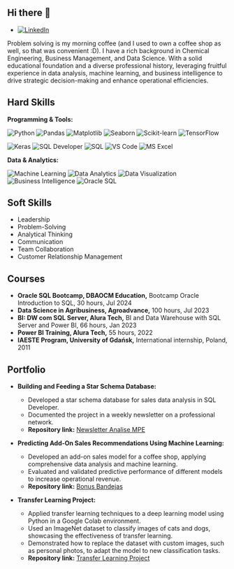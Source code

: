 ## Hi there 👋
- [![LinkedIn](https://img.shields.io/badge/-LinkedIn-0A66C2?style=flat-square&logo=linkedin&logoColor=white)](http://br.linkedin.com/pub/gabriel-silva/24/74/907/)

Problem solving is my morning coffee (and I used to own a coffee shop as well, so that was convenient :D). I have a rich background in Chemical Engineering, Business Management, and Data Science. With a solid educational foundation and a diverse professional history, leveraging fruitful experience in data analysis, machine learning, and business intelligence to drive strategic decision-making and enhance operational efficiencies.

## Hard Skills

**Programming & Tools:**

![Python](https://img.shields.io/badge/-Python-3776AB?style=flat-square&logo=python&logoColor=white)
![Pandas](https://img.shields.io/badge/-Pandas-150458?style=flat-square&logo=pandas&logoColor=white)
![Matplotlib](https://img.shields.io/badge/-Matplotlib-3776AB?style=flat-square&logo=python&logoColor=white)
![Seaborn](https://img.shields.io/badge/-Seaborn-3776AB?style=flat-square&logo=python&logoColor=white)
![Scikit-learn](https://img.shields.io/badge/-Scikit--learn-F7931E?style=flat-square&logo=scikit-learn&logoColor=white)
![TensorFlow](https://img.shields.io/badge/-TensorFlow-FF6F00?style=flat-square&logo=tensorflow&logoColor=white)

![Keras](https://img.shields.io/badge/-Keras-D00000?style=flat-square&logo=keras&logoColor=white)
![SQL Developer](https://img.shields.io/badge/-SQL%20Developer-4479A1?style=flat-square&logo=oracle&logoColor=white)
![SQL](https://img.shields.io/badge/-SQL-4479A1?style=flat-square&logo=sql&logoColor=white)
![VS Code](https://img.shields.io/badge/-VS%20Code-007ACC?style=flat-square&logo=visual-studio-code&logoColor=white)
![MS Excel](https://img.shields.io/badge/-MS%20Excel-217346?style=flat-square&logo=microsoft-excel&logoColor=white)

**Data & Analytics:**

![Machine Learning](https://img.shields.io/badge/-Machine%20Learning-FF6F00?style=flat-square&logo=tensorflow&logoColor=white)
![Data Analytics](https://img.shields.io/badge/-Data%20Analytics-007ACC?style=flat-square&logo=microsoft&logoColor=white)
![Data Visualization](https://img.shields.io/badge/-Data%20Visualization-4479A1?style=flat-square&logo=databricks&logoColor=white)
![Business Intelligence](https://img.shields.io/badge/-Business%20Intelligence-F2C811?style=flat-square&logo=power-bi&logoColor=white)
![Oracle SQL](https://img.shields.io/badge/-Oracle%20SQL-FF0000?style=flat-square&logo=oracle&logoColor=white)

## Soft Skills

- Leadership
- Problem-Solving
- Analytical Thinking
- Communication
- Team Collaboration
- Customer Relationship Management
  
## Courses
- **Oracle SQL Bootcamp, DBAOCM Education,** Bootcamp Oracle Introduction to SQL, 30 hours, Jul 2024
- **Data Science in Agribusiness, Agroadvance,** 100 hours, Jul 2023
- **BI: DW com SQL Server, Alura Tech,** BI and Data Warehouse with SQL Server and Power BI, 66 hours, Jan 2023
- **Power BI Training, Alura Tech,** 55 hours, 2022
- **IAESTE Program, University of Gdańsk,** International internship, Poland, 2011

## Portfolio
- **Building and Feeding a Star Schema Database:**
  - Developed a star schema database for sales data analysis in SQL Developer.
  - Documented the project in a weekly newsletter on a professional network.
  - **Repository link:** [Newsletter Analise MPE](https://github.com/gabbmelo/NewsletterAnaliseMPE)

- **Predicting Add-On Sales Recommendations Using Machine Learning:**
  - Developed an add-on sales model for a coffee shop, applying comprehensive data analysis and machine learning.
  - Evaluated and validated predictive performance of different models to increase operational revenue.
  - **Repository link:** [Bonus Bandejas](https://github.com/gabbmelo/BonusBandejas)

- **Transfer Learning Project:**
  - Applied transfer learning techniques to a deep learning model using Python in a Google Colab environment.
  - Used an ImageNet dataset to classify images of cats and dogs, showcasing the effectiveness of transfer learning.
  - Demonstrated how to replace the dataset with custom images, such as personal photos, to adapt the model to new classification tasks.
  - **Repository link:** [Transfer Learning Project](https://github.com/gabbmelo/transfer-learning-colab/tree/main)

